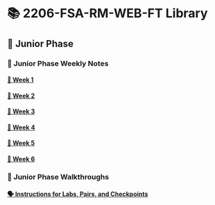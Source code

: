 # 📚 2206-FSA-RM-WEB-FT Library


## 🐣 Junior Phase


### 📓 Junior Phase Weekly Notes

#### [📅 Week 1](/week1.md)

#### [📅 Week 2](/week2.mdweek2.md)

#### [📅 Week 3](/week3.md)

#### [📅 Week 4](/week4.md)

#### [📅 Week 5](/week5.md)

#### [📅 Week 6](/week6.md)


<!-- 
#### [📅 Week 7](WEEK7.md) -->


### 📓 Junior Phase Walkthroughs

#### [🗣 Instructions for Labs, Pairs, and Checkpoints ](./Walkthroughs/walkthrough-directory.md)
